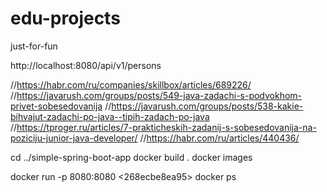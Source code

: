 # edu-projects
just-for-fun

http://localhost:8080/api/v1/persons


//https://habr.com/ru/companies/skillbox/articles/689226/
//https://javarush.com/groups/posts/549-java-zadachi-s-podvokhom-privet-sobesedovanija
//https://javarush.com/groups/posts/538-kakie-bihvajut-zadachi-po-java--tipih-zadach-po-java
//https://tproger.ru/articles/7-prakticheskih-zadanij-s-sobesedovanija-na-poziciju-junior-java-developer/
//https://habr.com/ru/articles/440436/





cd  ../simple-spring-boot-app
docker build .
docker images

docker run -p 8080:8080 <268ecbe8ea95>
docker ps


